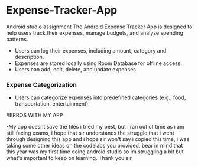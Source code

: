 # Expense-Tracker-App
Android studio assignment 
The Android Expense Tracker App is designed to help users track their expenses, manage budgets, and analyze spending patterns.
- Users can log their expenses, including amount, category and description.
- Expenses are stored locally using Room Database for offline access.
- Users can add, edit, delete, and update expenses.

### Expense Categorization

- Users can categorize expenses into predefined categories (e.g., food, transportation, entertainment).

#ERROS WITH MY APP

-My app doesnt save the files i tried my best, but i ran out of time as i am still facing exams, i hope that sir understands the struggle that i went through designing this app and i hope sir won't say i copied this time, i was taking some other ideas on the codelabs you provided, bear in mind that this year was my first time doing android studio so im struggling a bit but what's important to keep on learning. 
Thank you sir.
